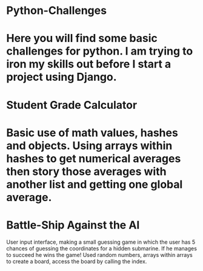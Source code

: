 Python-Challenges
=================
Here you will find some basic challenges for python. I am trying to iron my skills out before I start a project using Django.
=================
Student Grade Calculator 
=================
Basic use of math values, hashes and objects. Using arrays within hashes to get numerical averages then story those averages with another list and getting one global average.
=================
Battle-Ship Against the AI
=================
User input interface, making a small guessing game in which the user has 5 chances of guessing the coordinates for a hidden submarine. If he manages to succeed he wins the game! Used random numbers, arrays within arrays to create a board, access the board by calling the index.